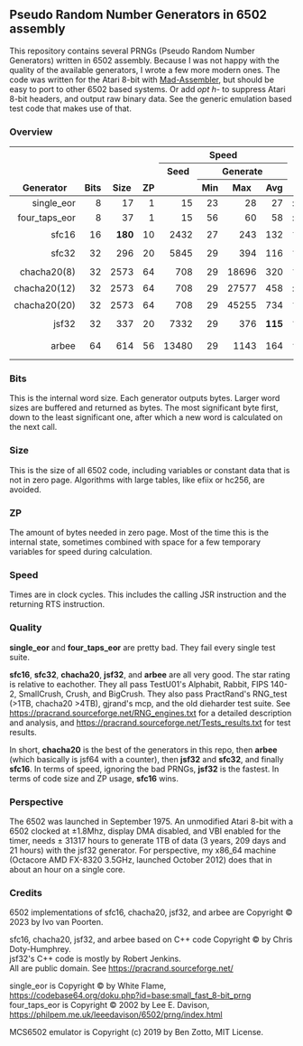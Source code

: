 ## Pseudo Random Number Generators in 6502 assembly

This repository contains several PRNGs (Pseudo Random Number Generators) written in 6502 assembly.
Because I was not happy with the quality of the available generators, I wrote a few more modern ones.
The code was written for the Atari 8-bit with [Mad-Assembler](https://github.com/tebe6502/Mad-Assembler), but should be easy to port to other 6502 based systems.
Or add *opt h-* to suppress Atari 8-bit headers, and output raw binary data.
See the generic emulation based test code that makes use of that.

### Overview

<table>
    <thead>
        <tr valign="bottom">
            <th rowspan=3>Generator</th>
            <th rowspan=3>Bits</th>
            <th rowspan=3>Size</th>
            <th rowspan=3>ZP</th>
            <th colspan=4>Speed</th>
            <th rowspan=3>Quality</th>
            <th rowspan=3>Notes</th>
        </tr>
        <tr valign="top">
            <th rowspan=2>Seed</th>
            <th colspan=3>Generate</th>
        </tr>
        <tr>
            <th>Min</th>
            <th>Max</th>
            <th>Avg</th>
        </tr>
    </thead>
    <tbody>
        <tr align="right">
            <td>single_eor</td>
            <td>8</td>
            <td>17</td>
            <td>1</td>
            <td>15</td>
            <td>23</td><td>28</td><td>27</td>
            <td align="left">:x:</td>
            <td align="left"></td>
        </tr>
        <tr align="right">
            <td>four_taps_eor</td>
            <td>8</td>
            <td>37</td>
            <td>1</td>
            <td>15</td>
            <td>56</td><td>60</td><td>58</td>
            <td align="left">:x:</td>
            <td align="left"></td>
        </tr>
        <tr align="right">
            <td>sfc16</td>
            <td>16</td>
            <td><b>180</b></td>
            <td>10</td>
            <td>2432</td>
            <td>27</td><td>243</td><td>132</td>
            <td align="left">⭐⭐</td>
            <td align="left">smallest</td>
        </tr>
        <tr align="right">
            <td>sfc32</td>
            <td>32</td>
            <td>296</td>
            <td>20</td>
            <td>5845</td>
            <td>29</td><td>394</td><td>116</td>
            <td align="left">⭐⭐⭐</td>
            <td align="left"></td>
        </tr>
        <tr align="right">
            <td>chacha20(8)</td>
            <td>32</td>
            <td>2573</td>
            <td>64</td>
            <td>708</td>
            <td>29</td><td>18696</td><td>320</td>
            <td align="left">⭐⭐⭐⭐⭐</td>
            <td rowspan=3  align="left">crypto, random access</td>
        </tr>
        <tr align="right">
            <td>chacha20(12)</td>
            <td>32</td>
            <td>2573</td>
            <td>64</td>
            <td>708</td>
            <td>29</td><td>27577</td><td>458</td>
            <td align="left">:star::star::star::star::star:</td>
        </tr>
        <tr align="right">
            <td>chacha20(20)</td>
            <td>32</td>
            <td>2573</td>
            <td>64</td>
            <td>708</td>
            <td>29</td><td>45255</td><td>734</td>
            <td align="left">⭐⭐⭐⭐⭐</td>
        </tr>
        <tr align="right">
            <td>jsf32</td>
            <td>32</td>
            <td>337</td>
            <td>20</td>
            <td>7332</td>
            <td>29</td><td>376</td><td><b>115</b></td>
            <td align="left">⭐⭐⭐</td>
            <td align="left">fastest</td>
        </tr>
        <tr align="right">
            <td>arbee</td>
            <td>64</td>
            <td>614</td>
            <td>56</td>
            <td>13480</td>
            <td>29</td><td>1143</td><td>164</td>
            <td align="left">⭐⭐⭐⭐</td>
            <td align="left">entropy pooling</td>
        </tr>
    </tbody>
</table>

### Bits

This is the internal word size. Each generator outputs bytes.
Larger word sizes are buffered and returned as bytes.
The most significant byte first, down to the least significant one, after which a new word is calculated on the next call.

### Size

This is the size of all 6502 code, including variables or constant data that is not in zero page.
Algorithms with large tables, like efiix or hc256, are avoided.

### ZP

The amount of bytes needed in zero page.
Most of the time this is the internal state, sometimes combined with space for a few temporary variables for speed during calculation.

### Speed

Times are in clock cycles.
This includes the calling JSR instruction and the returning RTS instruction.

### Quality

**single_eor** and **four_taps_eor** are pretty bad. They fail every single test suite.

**sfc16**, **sfc32**, **chacha20**, **jsf32**, and **arbee** are all very good. The star rating is relative to eachother.
They all pass TestU01's Alphabit, Rabbit, FIPS 140-2, SmallCrush, Crush, and BigCrush.
They also pass PractRand's RNG_test (>1TB, chacha20 >4TB), gjrand's mcp, and the old dieharder test suite.
See https://pracrand.sourceforge.net/RNG_engines.txt for a detailed description and analysis, and
https://pracrand.sourceforge.net/Tests_results.txt for test results.

In short, **chacha20** is the best of the generators in this repo, then **arbee** (which basically is jsf64 with a counter), then **jsf32** and **sfc32**, and finally **sfc16**.
In terms of speed, ignoring the bad PRNGs, **jsf32** is the fastest. In terms of code size and ZP usage, **sfc16** wins.

### Perspective

The 6502 was launched in September 1975. An unmodified Atari 8-bit with a 6502 clocked at ±1.8Mhz, display DMA disabled, and VBI enabled for the timer, needs ± 31317 hours to generate 1TB of data (3 years, 209 days and 21 hours) with the jsf32 generator. For perspective, my x86_64 machine (Octacore AMD FX-8320 3.5GHz, launched October 2012) does that in about an hour on a single core.

### Credits

6502 implementations of sfc16, chacha20, jsf32, and arbee are Copyright © 2023 by Ivo van Poorten.

sfc16, chacha20, jsf32, and arbee based on C++ code Copyright © by Chris Doty-Humphrey.  
jsf32's C++ code is mostly by Robert Jenkins.  
All are public domain. See https://pracrand.sourceforge.net/

single_eor is Copyright © by White Flame, https://codebase64.org/doku.php?id=base:small_fast_8-bit_prng  
four_taps_eor is Copyright © 2002 by Lee E. Davison, https://philpem.me.uk/leeedavison/6502/prng/index.html  

MCS6502 emulator is Copyright (c) 2019 by Ben Zotto, MIT License.
